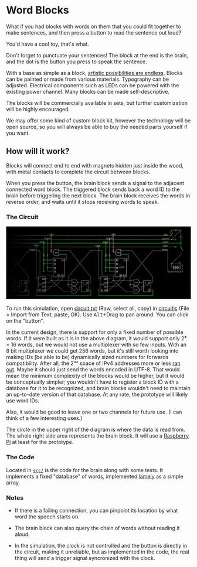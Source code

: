 # Word Blocks

What if you had blocks with words on them that you could fit together to make sentences, and then press a button to read the sentence out loud?

You'd have a cool toy, that's what.

Don't forget to punctuate your sentences!
The block at the end is the brain,
and the dot is the button you press to speak the sentence.

With a base as simple as a block, [artistic possibilities are endless](BLOCK-IDEAS.md).
Blocks can be painted or made from various materials.
Typography can be adjusted.
Electrical components such as LEDs can be powered with the existing power channel.
Many blocks can be made self-descriptive.

The blocks will be commercially available in sets,
but further customization will be highly encouraged.

We may offer some kind of custom block kit,
however the technology will be open source,
so you will always be able to buy the needed parts yourself if you want.

<!--
We plan to file for an [open patent][].
-->


## How will it work?

Blocks will connect end to end with magnets hidden just inside the wood,
with metal contacts to complete the circuit between blocks.

When you press the button,
the brain block sends a signal to the adjacent connected word block.
The triggered block sends back a word ID to the brain
before triggering the next block.
The brain block receives the words in reverse order,
and waits until it stops receiving words to speak.


### The Circuit

![A circuit of a few blocks chained together](circuit.png)

To run this simulation, open [circuit.txt](./circuit.txt) (Raw, select all, copy) in [circuitjs][] (File > Import from Text, paste, OK).
Use <kbd>Alt</kbd>+Drag to pan around.
You can click on the "button".

In the current design, there is support for only a fixed number of possible words.
If it were built as it is in the above diagram, it would support only 2⁴ = 16 words, but we would not use a multiplexer with so few inputs.
With an 8 bit multiplexer we could get 256 words,
but it's still worth looking into making IDs [be able to be] dynamically sized numbers for forwards compatibility.
After all, the 2³² space of IPv4 addresses more or less [ran out][IPv4 exhaustion].
Maybe it should just send the words encoded in UTF-8.
That would mean the minimum complexity of the blocks would be higher, but it would be conceptually simpler; you wouldn't have to register a block ID with a database for it to be recognized, and brain blocks wouldn't need to maintain an up-to-date version of that database.
At any rate, the prototype will likely use word IDs.

Also, it would be good to leave one or two channels for future use.
(I can think of a few interesting uses.)

The circle in the upper right of the diagram is where the data is read from.
The whole right side area represents the brain block.
It will use a [Raspberry Pi][] at least for the prototype.


### The Code

Located in [`src/`](src/) is the code for the brain along with some tests.
It implements a fixed "database" of words, implemented [lamely][] as a simple array.


### Notes

* If there is a failing connection, you can pinpoint its location by what word the speech starts on.

* The brain block can also query the chain of words without reading it aloud.

* In the simulation, the clock is not controlled and the button is directly in the circuit, making it unreliable, but as implemented in the code, the real thing will send a trigger signal syncronized with the clock.

<!--
* There could be prefix/postfix blocks that overlap the preceding block (to counteract the word spacing), maybe even flipping over mechanically when connected via a button on the connecting side.
  I don't know how exactly it would appear when not flipped over onto a block, but maybe instead of flipping it could jump up and slide over. I'm thinking because blocks might not always be the same height.
  If they were, it could just stick out of the block fixedly.
  Wait, it could just be on an up/down slider, then it could settle on any block (as reasonably sized as any of the other ideas). It might be more likely to break (maybe), but it's simpler.
  Or maybe it can just be fixedly sticking out.
  Or maybe we can just sacrifice equal left/right padding on the blocks.
  But if we want to do both postfixes AND postfixes, I don't think that would work.

* Add specifications of dimensions, fillets, typography, contact placement...

* Maybe specify different levels of compliance with the standard,
  i.e. level 1 being connecting to other blocks (primarily the height at which the connector should be, but also the details of the connector's contacts),
  and on another level (there *can* be just 2) the block would have the dimensions to fit with prefix/postfix blocks
  and joiners and splitters (which will have a fixed distance, although they could theoretically be adjustable, and the fixed should probably have some margin anyways so the limit to the dimension would actually be bigger than the recommended size of the blocks)
  and other possible special blocks

* Speech synthesis easter eggs
-->


[lamely]: http://c2.com/cgi/wiki?DoTheSimplestThingThatCouldPossiblyWork
[Raspberry Pi]: https://www.raspberrypi.org/
[circuitjs]: http://www.falstad.com/circuit/circuitjs.html
[IPv4 exhaustion]: https://en.wikipedia.org/wiki/IPv4#Address_space_exhaustion
[open patent]: https://en.wikipedia.org/wiki/Open_patent
